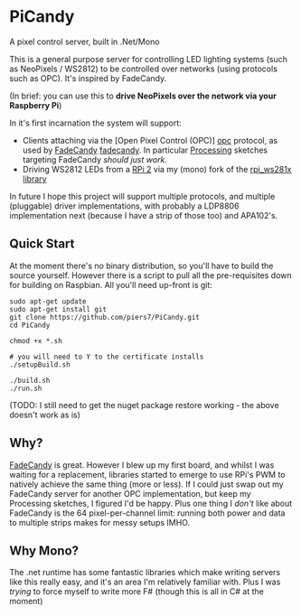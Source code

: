 # PiCandy
A pixel control server, built in .Net/Mono

This is a general purpose server for controlling LED lighting systems (such as NeoPixels / WS2812) to be controlled over networks (using protocols such as OPC). It's inspired by FadeCandy.

(In brief: you can use this to **drive NeoPixels over the network via your Raspberry Pi**)

In it's first incarnation the system will support:

- Clients attaching via the [Open Pixel Control (OPC)] [opc] protocol, as used by [FadeCandy] [fadecandy]. In particular [Processing] sketches targeting FadeCandy _should just work_.
- Driving WS2812 LEDs from a [RPi 2][rpi] via my (mono) fork of the [rpi_ws281x library](https://github.com/piers7/rpi_ws281x/tree/master/mono)

In future I hope this project will support multiple protocols, and multiple (pluggable) driver implementations, with probably a LDP8806 implementation next (because I have a strip of those too) and APA102's.

## Quick Start
At the moment there's no binary distribution, so you'll have to build the source yourself. However there is a script to pull all the pre-requisites down for building on Raspbian. All you'll need up-front is git:

    sudo apt-get update
    sudo apt-get install git
    git clone https://github.com/piers7/PiCandy.git
    cd PiCandy
 
    chmod +x *.sh
 
    # you will need to Y to the certificate installs
    ./setupBuild.sh 
    
    ./build.sh
    ./run.sh

(TODO: I still need to get the nuget package restore working - the above doesn't work as is)

## Why?
[FadeCandy] is great. However I blew up my first board, and whilst I was waiting for a replacement, libraries started to emerge to use RPi's PWM to natively achieve the same thing (more or less). If I could just swap out my FadeCandy server for another OPC implementation, but keep my Processing sketches, I figured I'd be happy. Plus one thing I *don't* like about FadeCandy is the 64 pixel-per-channel limit: running both power and data to multiple strips makes for messy setups IMHO.

## Why Mono?
The .net runtime has some fantastic libraries which make writing servers like this really easy, and it's an area I'm relatively familiar with. Plus I was _trying_ to force myself to write more F# (though this is all in C# at the moment)

[opc]: http://openpixelcontrol.org/
[FadeCandy]: https://github.com/scanlime/fadecandy
[Processing]: https://processing.org/
[rpi]: http://raspberrypi.org


